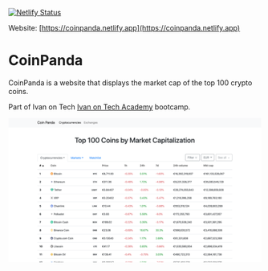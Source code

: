 [![Netlify Status](https://api.netlify.com/api/v1/badges/6d376aa3-e8e5-43ca-a865-2b26d66a7af2/deploy-status)](https://app.netlify.com/sites/coinpanda/deploys)

Website: [https://coinpanda.netlify.app](https://coinpanda.netlify.app)

# CoinPanda

CoinPanda is a website that displays the market cap of the top 100 crypto coins.

Part of Ivan on Tech [Ivan on Tech Academy](https://academy.ivanontech.com/) bootcamp.

![Preview](./preview.png)

